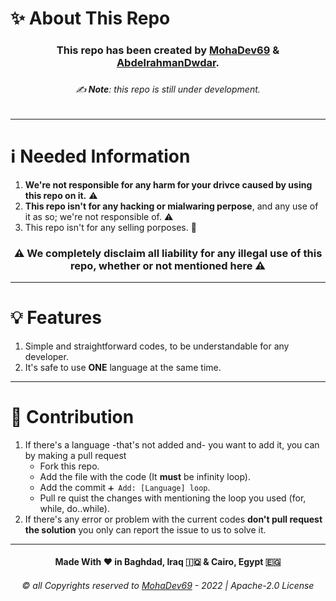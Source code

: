 # ✨ About This Repo
<h3 align="center"> This repo has been created by <a href="https://github.com/MohaDev-69">MohaDev69</a> & <a href="https://github.com/AbdelrahmanDwedar/">AbdelrahmanDwdar</a>. <h3>
  
<h6 align="center"> ✍️ <b>Note</b>: this repo is still under development. <h6>
  
---

# ℹ️ Needed Information
1. **We're not responsible for any harm for your drivce caused by using this repo on it.** ⚠️
2. **This repo isn't for any hacking or mialwaring perpose**, and any use of it as so; we're not responsible of. ⚠️
3. This repo isn't for any selling porposes. 🚫
<h3 align="center"> ⚠️ We completely disclaim all liability for any illegal use of this repo, whether or not mentioned here ⚠️ </h3>

---
  
# 💡 Features
1. Simple and straightforward codes, to be understandable for any developer.
2. It's safe to use **ONE** language at the same time.
  
---
  
# 🤝 Contribution
1. If there's a language -that's not added and- you want to add  it, you can by making a pull request
    - Fork this repo.
    - Add the file with the code (It **must** be infinity loop).
    - Add the commit `➕ Add: [Language] loop`.
    - Pull re quist the changes with mentioning the loop you used (for, while, do..while).
2. If there's any error or problem with the current codes **don't pull request the solution** you only can report the issue to us to solve it.
  
---

<h4 align="center"> Made With ❤️ in Baghdad, Iraq 🇮🇶 & Cairo, Egypt 🇪🇬</h4>
<h6 align="center">  ©️ all Copyrights reserved to <a href="https://www.mohadev69.xyz">MohaDev69</a> - 2022 | Apache-2.0 License </h6>
